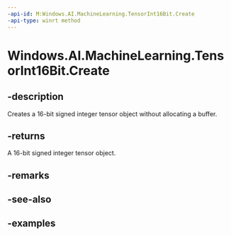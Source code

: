 ```yaml
---
-api-id: M:Windows.AI.MachineLearning.TensorInt16Bit.Create
-api-type: winrt method
---
```


<!-- Method syntax.
public TensorInt16Bit TensorInt16Bit.Create()
-->

# Windows.AI.MachineLearning.TensorInt16Bit.Create

## -description
Creates a 16-bit signed integer tensor object without allocating a buffer.

## -returns
A 16-bit signed integer tensor object.

## -remarks

## -see-also

## -examples
